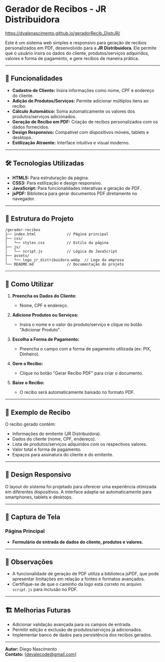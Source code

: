 # Gerador de Recibos - JR Distribuidora

https://dvalenascimento.github.io/geradorRecib_DistrJR/

Este é um sistema web simples e responsivo para geração de recibos personalizados em PDF, desenvolvido para a **JR Distribuidora**. Ele permite que o usuário insira os dados do cliente, produtos/serviços adquiridos, valores e forma de pagamento, e gere recibos de maneira prática.

---

## 🎯 **Funcionalidades**

- **Cadastro de Cliente:** Insira informações como nome, CPF e endereço do cliente.
- **Adição de Produtos/Serviços:** Permite adicionar múltiplos itens ao recibo.
- **Cálculo Automático:** Soma automaticamente os valores dos produtos/serviços adicionados.
- **Geração de Recibo em PDF:** Criação de recibos personalizados com os dados fornecidos.
- **Design Responsivo:** Compatível com dispositivos móveis, tablets e desktops.
- **Estilização Atraente:** Interface intuitiva e visual moderno.

---

## 🛠️ **Tecnologias Utilizadas**

- **HTML5:** Para estruturação da página.
- **CSS3:** Para estilização e design responsivo.
- **JavaScript:** Para funcionalidades interativas e geração de PDF.
- **jsPDF:** Biblioteca para gerar documentos PDF diretamente no navegador.

---

## 📂 **Estrutura do Projeto**

```
/gerador-recibos
├── index.html              // Página principal
├── css/
│   └── styles.css          // Estilo da página
├── js/
│   └── script.js           // Lógica do JavaScript
├── assets/
│   └── logo_jr_distribuidora.webp  // Logo da empresa
└── README.md               // Documentação do projeto
```

---

## 🚀 **Como Utilizar**

1. **Preencha os Dados do Cliente:**
   - Nome, CPF e endereço.

2. **Adicione Produtos ou Serviços:**
   - Insira o nome e o valor do produto/serviço e clique no botão "Adicionar Produto".

3. **Escolha a Forma de Pagamento:**
   - Preencha o campo com a forma de pagamento utilizada (ex: PIX, Dinheiro).

4. **Gere o Recibo:**
   - Clique no botão "Gerar Recibo PDF" para criar o documento.

5. **Baixe o Recibo:**
   - O recibo será automaticamente baixado no formato PDF.

---

## 📑 **Exemplo de Recibo**

O recibo gerado contém:

- Informações do emitente (JR Distribuidora).
- Dados do cliente (nome, CPF, endereço).
- Lista de produtos/serviços adquiridos com os respectivos valores.
- Valor total e forma de pagamento.
- Espaços para assinatura do cliente e do emitente.

---

## 📱 **Design Responsivo**

O layout do sistema foi projetado para oferecer uma experiência otimizada em diferentes dispositivos. A interface adapta-se automaticamente para smartphones, tablets e desktops.

---

## 📸 **Captura de Tela**

### Página Principal
- **Formulário de entrada de dados do cliente, produtos e valores.**

---

## 📝 **Observações**

- A funcionalidade de geração de PDF utiliza a biblioteca jsPDF, que pode apresentar limitações em relação a fontes e formatos avançados.
- Certifique-se de que o caminho da logo está correto no arquivo `script.js` para inclusão no PDF.

---

## 🏗️ **Melhorias Futuras**

- Adicionar validação avançada para os campos de entrada.
- Permitir edição e exclusão de produtos/serviços já adicionados.
- Implementar banco de dados para persistência dos recibos gerados.

---

**Autor:** Diego Nascimento  
**Contato:** [devalecode@gmail.com]